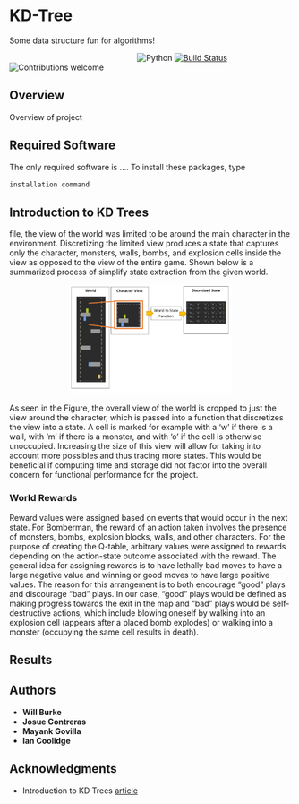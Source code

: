 # KD-Tree
Some data structure fun for algorithms!

&nbsp;&nbsp;&nbsp;&nbsp;&nbsp;&nbsp;&nbsp;&nbsp;&nbsp;&nbsp;&nbsp;&nbsp;&nbsp;&nbsp;&nbsp;&nbsp;&nbsp;&nbsp;&nbsp;&nbsp;&nbsp;&nbsp;&nbsp;&nbsp;&nbsp;&nbsp;&nbsp;&nbsp;&nbsp;&nbsp;&nbsp;&nbsp;&nbsp;&nbsp;&nbsp;&nbsp;&nbsp;&nbsp;&nbsp;&nbsp;&nbsp;&nbsp;&nbsp;&nbsp;&nbsp;&nbsp;&nbsp;&nbsp;&nbsp;&nbsp;&nbsp;&nbsp;&nbsp;&nbsp;&nbsp;&nbsp;&nbsp;
![Python](https://img.shields.io/badge/python-v3-blue.svg)
[![Build Status](https://travis-ci.org/anfederico/Clairvoyant.svg?branch=master)](https://travis-ci.org/anfederico/Clairvoyant)
![Contributions welcome](https://img.shields.io/badge/contributions-welcome-orange.svg)

## Overview

Overview of project

## Required Software
The only required software is .... To install these packages, type

```java
installation command                       
```


## Introduction to KD Trees
file, the view of the world was limited to be around the main character in the environment. Discretizing the limited view produces a state that captures only 
the character, monsters, walls, bombs, and explosion cells inside the view as opposed to the view of the entire game. Shown below is a summarized process of 
simplify state extraction from the given world.

<p align="center"><img width=58% src="https://github.com/JosuContrer/Bomberman_AI/blob/master/group07/media/world_to_state.png"></p>

As seen in the Figure, the overall view of the world is cropped to just the view around the character, which is passed into a function that discretizes the 
view into a state. A cell is marked for example with a ‘w’ if there is a wall, with ‘m’ if  there is a monster, and with ‘o’ if the cell is otherwise unoccupied. 
Increasing the size of this view will allow for taking into account more possibles and thus tracing more states. This would be beneficial if computing time and 
storage did not factor into the overall concern for functional performance for the project.

### World Rewards

Reward values were assigned based on events that would occur in the next state. For Bomberman, the reward of an action taken involves the presence of monsters, 
bombs, explosion blocks, walls, and other characters. For the purpose of creating the Q-table, arbitrary values were assigned to rewards depending on the 
action-state outcome associated with the reward. The general idea for assigning rewards is to have lethally bad moves to have a large negative value and winning 
or good moves to have large positive values. The reason for this arrangement is to both encourage “good” plays and discourage “bad” plays. In our case, “good” 
plays would be defined as making progress towards the exit in the map and “bad” plays would be self-destructive actions, which include blowing oneself by walking 
into an explosion cell (appears after a placed bomb explodes) or walking into a monster (occupying the same cell results in death).

## Results

## Authors

* **Will Burke**
* **Josue Contreras**
* **Mayank Govilla**
* **Ian Coolidge**

## Acknowledgments

* Introduction to KD Trees [article](https://www.geeksforgeeks.org/k-dimensional-tree/)
